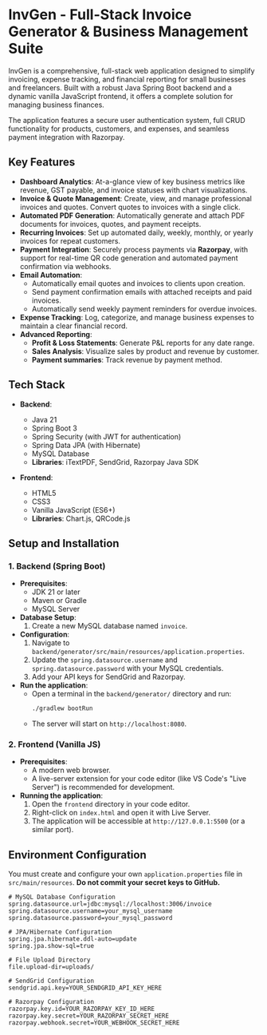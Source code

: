 # InvGen - Full-Stack Invoice Generator & Business Management Suite

InvGen is a comprehensive, full-stack web application designed to simplify invoicing, expense tracking, and financial reporting for small businesses and freelancers. Built with a robust Java Spring Boot backend and a dynamic vanilla JavaScript frontend, it offers a complete solution for managing business finances.

The application features a secure user authentication system, full CRUD functionality for products, customers, and expenses, and seamless payment integration with Razorpay.

## Key Features

* **Dashboard Analytics**: At-a-glance view of key business metrics like revenue, GST payable, and invoice statuses with chart visualizations.
* **Invoice & Quote Management**: Create, view, and manage professional invoices and quotes. Convert quotes to invoices with a single click.
* **Automated PDF Generation**: Automatically generate and attach PDF documents for invoices, quotes, and payment receipts.
* **Recurring Invoices**: Set up automated daily, weekly, monthly, or yearly invoices for repeat customers.
* **Payment Integration**: Securely process payments via **Razorpay**, with support for real-time QR code generation and automated payment confirmation via webhooks.
* **Email Automation**:
    * Automatically email quotes and invoices to clients upon creation.
    * Send payment confirmation emails with attached receipts and paid invoices.
    * Automatically send weekly payment reminders for overdue invoices.
* **Expense Tracking**: Log, categorize, and manage business expenses to maintain a clear financial record.
* **Advanced Reporting**:
    * **Profit & Loss Statements**: Generate P&L reports for any date range.
    * **Sales Analysis**: Visualize sales by product and revenue by customer.
    * **Payment summaries**: Track revenue by payment method.

## Tech Stack

* **Backend**:
    * Java 21
    * Spring Boot 3
    * Spring Security (with JWT for authentication)
    * Spring Data JPA (with Hibernate)
    * MySQL Database
    * **Libraries**: iTextPDF, SendGrid, Razorpay Java SDK

* **Frontend**:
    * HTML5
    * CSS3
    * Vanilla JavaScript (ES6+)
    * **Libraries**: Chart.js, QRCode.js

## Setup and Installation

### 1. Backend (Spring Boot)

* **Prerequisites**:
    * JDK 21 or later
    * Maven or Gradle
    * MySQL Server
* **Database Setup**:
    1.  Create a new MySQL database named `invoice`.
* **Configuration**:
    1.  Navigate to `backend/generator/src/main/resources/application.properties`.
    2.  Update the `spring.datasource.username` and `spring.datasource.password` with your MySQL credentials.
    3.  Add your API keys for SendGrid and Razorpay.
* **Run the application**:
    * Open a terminal in the `backend/generator/` directory and run:
        ```bash
        ./gradlew bootRun
        ```
    * The server will start on `http://localhost:8080`.

### 2. Frontend (Vanilla JS)

* **Prerequisites**:
    * A modern web browser.
    * A live-server extension for your code editor (like VS Code's "Live Server") is recommended for development.
* **Running the application**:
    1.  Open the `frontend` directory in your code editor.
    2.  Right-click on `index.html` and open it with Live Server.
    3.  The application will be accessible at `http://127.0.0.1:5500` (or a similar port).

## Environment Configuration

You must create and configure your own `application.properties` file in `src/main/resources`. **Do not commit your secret keys to GitHub.**

```properties
# MySQL Database Configuration
spring.datasource.url=jdbc:mysql://localhost:3006/invoice
spring.datasource.username=your_mysql_username
spring.datasource.password=your_mysql_password

# JPA/Hibernate Configuration
spring.jpa.hibernate.ddl-auto=update
spring.jpa.show-sql=true

# File Upload Directory
file.upload-dir=uploads/

# SendGrid Configuration
sendgrid.api.key=YOUR_SENDGRID_API_KEY_HERE

# Razorpay Configuration
razorpay.key.id=YOUR_RAZORPAY_KEY_ID_HERE
razorpay.key.secret=YOUR_RAZORPAY_SECRET_HERE
razorpay.webhook.secret=YOUR_WEBHOOK_SECRET_HERE
